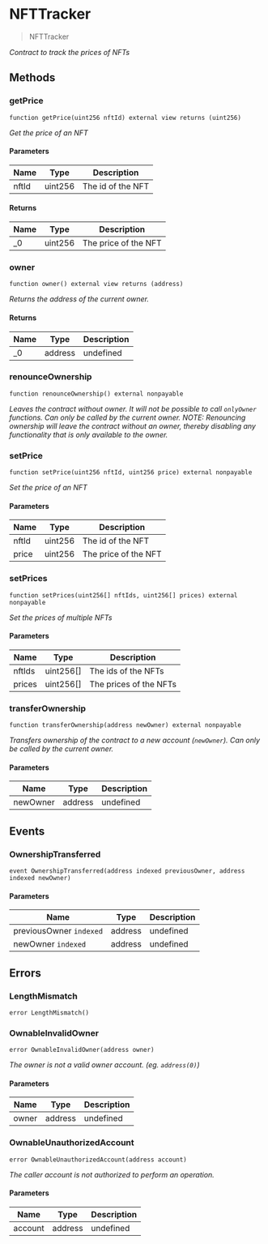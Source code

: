 # NFTTracker



> NFTTracker



*Contract to track the prices of NFTs*

## Methods

### getPrice

```solidity
function getPrice(uint256 nftId) external view returns (uint256)
```



*Get the price of an NFT*

#### Parameters

| Name | Type | Description |
|---|---|---|
| nftId | uint256 | The id of the NFT |

#### Returns

| Name | Type | Description |
|---|---|---|
| _0 | uint256 | The price of the NFT |

### owner

```solidity
function owner() external view returns (address)
```



*Returns the address of the current owner.*


#### Returns

| Name | Type | Description |
|---|---|---|
| _0 | address | undefined |

### renounceOwnership

```solidity
function renounceOwnership() external nonpayable
```



*Leaves the contract without owner. It will not be possible to call `onlyOwner` functions. Can only be called by the current owner. NOTE: Renouncing ownership will leave the contract without an owner, thereby disabling any functionality that is only available to the owner.*


### setPrice

```solidity
function setPrice(uint256 nftId, uint256 price) external nonpayable
```



*Set the price of an NFT*

#### Parameters

| Name | Type | Description |
|---|---|---|
| nftId | uint256 | The id of the NFT |
| price | uint256 | The price of the NFT |

### setPrices

```solidity
function setPrices(uint256[] nftIds, uint256[] prices) external nonpayable
```



*Set the prices of multiple NFTs*

#### Parameters

| Name | Type | Description |
|---|---|---|
| nftIds | uint256[] | The ids of the NFTs |
| prices | uint256[] | The prices of the NFTs |

### transferOwnership

```solidity
function transferOwnership(address newOwner) external nonpayable
```



*Transfers ownership of the contract to a new account (`newOwner`). Can only be called by the current owner.*

#### Parameters

| Name | Type | Description |
|---|---|---|
| newOwner | address | undefined |



## Events

### OwnershipTransferred

```solidity
event OwnershipTransferred(address indexed previousOwner, address indexed newOwner)
```





#### Parameters

| Name | Type | Description |
|---|---|---|
| previousOwner `indexed` | address | undefined |
| newOwner `indexed` | address | undefined |



## Errors

### LengthMismatch

```solidity
error LengthMismatch()
```






### OwnableInvalidOwner

```solidity
error OwnableInvalidOwner(address owner)
```



*The owner is not a valid owner account. (eg. `address(0)`)*

#### Parameters

| Name | Type | Description |
|---|---|---|
| owner | address | undefined |

### OwnableUnauthorizedAccount

```solidity
error OwnableUnauthorizedAccount(address account)
```



*The caller account is not authorized to perform an operation.*

#### Parameters

| Name | Type | Description |
|---|---|---|
| account | address | undefined |


